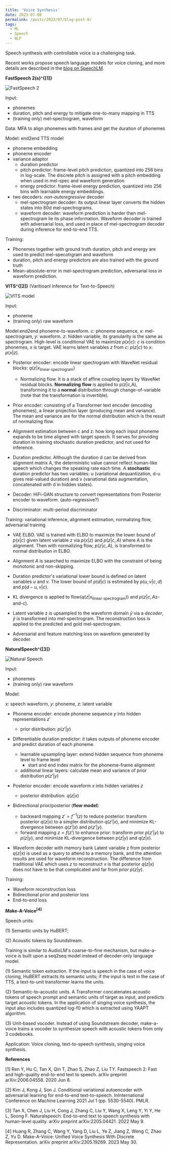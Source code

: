 ```yaml
---
title: 'Voice Synthesis'
date: 2023-07-08
permalink: /posts/2023/07/blog-post-0/
tags:
  - ML
  - Speech
  - NLP
---
```



Speech synthesis with controllable voice is a challenging task.

Recent works propose speech language models for voice cloning, and more details are described in the [blog on SpeechLM](https://hongyugong.github.io/posts/2023/07/blog-post-1/).

**FastSpeech 2(s)^{[1]}**

![FastSpeech 2](/images/fastspeech2.png)

Input: 
- phonemes
- duration, pitch and energy to mitigate one-to-many mapping in TTS
- (training only) mel-spectrogram, waveform

Data:
MFA to align phonemes with frames and get the duration of phonemes

Model: end2end TTS model
- phoneme embedding
- phoneme encoder
- variance adaptor
    - duration predictor
    - pitch predictor: frame-level pitch prediction, quantized into 256 bins in log-scale. The discrete pitch is assigned with a pitch embedding when used in mel-spec and waveform generation
    - energy predictor: frame-level energy prediction, quantized into 256 bins with learnable energy embeddings.
- two decoders: *non-autoregressive* decoder
    - mel-spectrogram decoder: its output linear layer converts the hidden states into 80d mel-spectrograms.
    - waveform decoder: waveform prediction is harder then mel-spectrogram lie its phase information. Waveform decoder is trained with adversarial loss, and used in place of mel-spectrogram decoder during inference for end-to-end TTS.


Training:
- Phonemes together with ground truth duration, pitch and energy are used to predict mel-specotrgram and waveform
- duration, pitch and energy predictors are also trained with the ground truth
- Mean-absolute-error in mel-spectrogram prediction, adversarial loss in waveform prediction.



**VITS^{[2]}** (Varitioanl Inference for Text-to-Speech)

![VITS model](/images/vits_model.png)

Input: 
- phoneme
- (training only) raw waveform


Model:end2end phoneme-to-waveform.
$c$: phoneme sequence, $x$: mel-spectrogram, $y$: waveform.
$z$: hidden variable, its granularity is the same as spectrogram.
High-level is conditional VAE to maximize $p(x|c)$: $c$ is condition phonemes, $x$ is target. VAE learns latent variables $z$ from $c$: $`p(z|c)`$ to $x$: $`p(x|z)`$.

- Posterior encoder: encode linear spectrogram with WaveNet residual blocks: $q(z|x_\text{linear-spectrogram})$

    - Normalizing flow. It is a stack of affine coupling layers by WaveNet residual blocks. **Normalizing** **flow** is applied to p(z|c,A), transforming it to a **normal** distribution through change-of-variable (note that the transformation is invertible).

- Prior encoder: consisting of a Transformer text encoder (encoding phonemes), a linear projection layer (producing mean and variance). The mean and variance are for the normal distribution which is the result of normalizing flow.

- Alignment estimation between c and z: how long each input phoneme expands to be time aligned with target speech. It serves for providing duration in training stochastic duration predictor, and not used for inference.

- Duration predictor. Although the duration d can be derived from alignment matrix A, the deterministic value cannot reflect human-like speech which changes the speaking rate each time. A **stochastic** duration predictor has two variables: u (variational dequantization, d-u gives real-valued duration) and v (variational data augmentation, concatenated with d in hidden states).

- Decoder: HiFi-GAN structure to convert representations from Posterior encoder to waveform. (auto-regressive?)

- Discriminator: multi-period discriminator


Training: variational inference, alignment estimation, normalizing flow, adversarial training

- VAE ELBO. VAE is trained with ELBO to maximize the lower bound of $p(x|c)$ given latent variable $z$ via $p(x|z)$ and $p(z|c,A)$ where A is the alignment. Then with normalizing flow, $p(z|c,A)$, is transformed to normal distribution in ELBO.

- Alignment $A$ is searched to maximize ELBO with the constraint of being monotonic and non-skipping.

- Duration predictor's variational lower bound is defined on latent variables $u$ and $v$. The lower bound of $p(d|c)$ is estimated by $p(u,v|c,d)$ and $p(d-u,v|c)$.

- KL divergence is applied to $\text{flow}(q(z|x_\text{linear-spectrogram}))$ and $p(z|c, A\text{z-and-c})$.

- Latent variable z is upsampled to the waveform domain $\hat{y}$ via a *decoder*, $\hat{y}$ is transformed into mel-spectrogram. The reconstruction loss is applied to the predicted and gold mel-spectrogram.

- Adversarial and feature matching loss on waveform generated by decoder.


**NaturalSpeech^{[3]}**

![Natural Speech](/images/natural_speech.png)

Input: 
- phonemes
- (training only) raw waveform

Model:

$x$: speech waveform, $y$: phoneme, $z$: latent variable

- Phoneme encoder: encode phoneme sequence $y$ into hidden representations $z'$
    - prior distribution: $p(z'|y)$

- Differentiable duration predictor: it takes outputs of phoneme encoder and predict duration of each phoneme.
    - learnable upsampling layer: extend hidden sequence from phoneme level to frame level
        - start and end index matrix for the phoneme-frame alignment
    - additional linear layers: calculate mean and variance of prior distribution $p(z'|y)$

- Posterior encoder: encode waveform $x$ into hidden variables $z$
    - posterior distribution: $q(z|x)$

- Bidirectional prior/posterior (**flow** **model**)
    - backward mapping $z'=f^{-1}(z)$ to reduce posterior: transform posterior $q(z|x)$ to a simpler distribution $q(z'|x)$, and minimize KL-divergence between $q(z'|x)$ and $p(z'|y)$.
    - forward mapping $z=f(z')$ to enhance prior: transform prior $p(z'|y)$ to $p(z|y)$, and minimize KL-divergence between $p(z|y)$ and $q(z|x)$.

- Waveform decoder with memory bank
Latent variable z from posterior $q(z|x)$ is used as a query to attend to a memory bank, and the attention results are used for waveform reconstruction. The difference from traditional VAE which uses $z$ to reconstruct $x$ is that posterior $q(z|x)$ does not have to be that complicated and far from prior $p(z|y)$.


Training: 

- Waveform reconstruction loss
- Bidirectional prior and posterior loss
- End-to-end loss


**Make-A-Voice<sup>[4]</sup>**

Speech units:

(1) Semantic units by HuBERT;

(2) Acoustic tokens by Soundstream.

Training is similar to AudioLM's coarse-to-fine mechanism, but make-a-voice is built upon a seq2seq model instead of decoder-only language model.

(1) Semantic token extraction. If the input is speech in the case of voice cloning, HuBERT extracts its semantic units; if the input is text in the case of TTS, a text-to-unit transformer learns the units.

(2) Semantic-to-acoustic units. A Transformer concatenates acoustic tokens of speech prompt and semantic units of target as input, and predicts target acoustic tokens. 
In the application of singing voice synthesis, the input also includes quantized log-f0 which is extracted using YAAPT algorithm.

(3) Unit-based vocoder. Instead of using Soundstream decoder, make-a-voice trains a vocoder to synthesize speech with acoustic tokens from only 3 codebooks.

Application: Voice cloning, text-to-speech synthesis, singing voice synthesis.


**References**

[1] Ren Y, Hu C, Tan X, Qin T, Zhao S, Zhao Z, Liu TY. Fastspeech 2: Fast and high-quality end-to-end text to speech. arXiv preprint arXiv:2006.04558. 2020 Jun 8.

[2] Kim J, Kong J, Son J. Conditional variational autoencoder with adversarial learning for end-to-end text-to-speech. InInternational Conference on Machine Learning 2021 Jul 1 (pp. 5530-5540). PMLR.

[3] Tan X, Chen J, Liu H, Cong J, Zhang C, Liu Y, Wang X, Leng Y, Yi Y, He L, Soong F. Naturalspeech: End-to-end text to speech synthesis with human-level quality. arXiv preprint arXiv:2205.04421. 2022 May 9.

[4] Huang R, Zhang C, Wang Y, Yang D, Liu L, Ye Z, Jiang Z, Weng C, Zhao Z, Yu D. Make-A-Voice: Unified Voice Synthesis With Discrete Representation. arXiv preprint arXiv:2305.19269. 2023 May 30.

